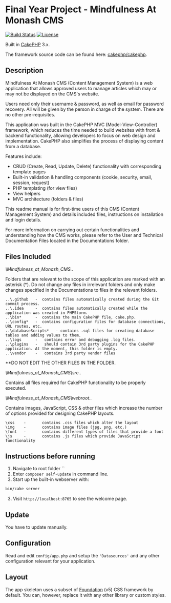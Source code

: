 # Final Year Project - Mindfulness At Monash CMS

[![Build Status](https://img.shields.io/travis/cakephp/app/master.svg?style=flat-square)](https://travis-ci.org/cakephp/app)
[![License](https://img.shields.io/packagist/l/cakephp/app.svg?style=flat-square)](https://packagist.org/packages/cakephp/app)

Built in [CakePHP](https://cakephp.org) 3.x.

The framework source code can be found here: [cakephp/cakephp](https://github.com/cakephp/cakephp).

## Description

Mindfulness At Monash CMS (Content Management System) is a web application that allows approved users to manage articles which may or may not be displayed on the CMS's website.

Users need only their username & password, as well as email for password recovery. All will be given by the person in charge of the system. There are no other pre-requisites.

This application was built in the CakePHP MVC (Model-View-Controller) framework, which reduces the time needed to build websites with front & backend functionality, allowing developers to focus on web design and implementation. CakePHP also simplifies the process of displaying content from a database. 

Features include:

- CRUD (Create, Read, Update, Delete) functionality with corresponding template pages
- Built-in validation & handling components (cookie, security, email, session, request)
- PHP templating (for view files)
- View helpers 
- MVC architecture (folders & files)

This readme manual is for first-time users of this CMS (Content Management System) and details included files, instructions on installation and login details.

For more information on carrying out certain functionalities and understanding how the CMS works, please refer to the User and Technical Documentation Files located in the Documentations folder.

## Files Included 

*\Mindfulness_at_Monash_CMS\..*

Folders that are relevant to the scope of this application are marked with an asterisk (\*). Do not change any files in irrelevant folders and only make changes specified in the Documentations to files in the relevant folders.

    ..\.github   -  contains files automatically created during the Git commit process.
    ..\.idea     -  contains files automatically created while the application was created in PHPStorm.
    ..\bin*      -	contains the main CakePHP file, cake.php.
    ..\config*   - 	contains configuration files for database connections, URL routes, etc.
    ..\databaseScripts*   -	contains .sql files for creating database tables and adding values to them.
    ..\logs      -   contains error and debugging .log files.
    ..\plugins   -   should contain 3rd party plugins for the CakePHP application. At the moment, this folder is empty.
    ..\vendor    -   contains 3rd party vendor files

**DO NOT EDIT THE OTHER FILES IN THE FOLDER.

*\Mindfulness_at_Monash_CMS\src\..*

Contains all files required for CakePHP functionality to be properly executed. 

*\Mindfulness_at_Monash_CMS\webroot\..*

Contains images, JavaScript, CSS & other files which increase the number of options provided for designing CakePHP layouts.

    \css    -   	contains .css files which alter the layout
    \img 	- 	    contains image files (jpg, png, etc.)
    \font   -   	contains different types of files that provide a font
    \js     -	    contains .js files which provide JavaScript functionality

## Instructions before running

1. Navigate to root folder ``
2. Enter `composer self-update` in command line.
3. Start up the built-in webserver with:

```bash
bin/cake server
```

3. Visit `http://localhost:8765` to see the welcome page.

## Update

You have to update manually.

## Configuration

Read and edit `config/app.php` and setup the `'Datasources'` and any other
configuration relevant for your application.

## Layout

The app skeleton uses a subset of [Foundation](http://foundation.zurb.com/) (v5) CSS
framework by default. You can, however, replace it with any other library or
custom styles.
